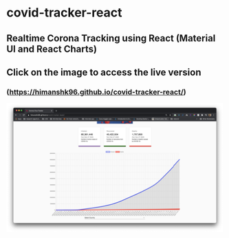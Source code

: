 # covid-tracker-react
## Realtime Corona Tracking using React (Material UI and React Charts)
## Click on the image to access the live version
### (https://himanshk96.github.io/covid-tracker-react/)
[![Image not available](https://github.com/himanshk96/covid-tracker-react/blob/gh-pages/image.png)](https://himanshk96.github.io/covid-tracker-react/)
